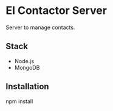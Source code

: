 El Contactor Server
=====================

Server to manage contacts.

Stack
------------
- Node.js
- MongoDB

Installation
------------

  npm install